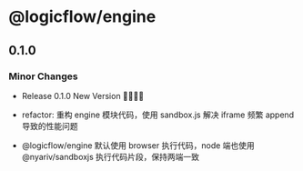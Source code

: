 # @logicflow/engine

## 0.1.0

### Minor Changes

- Release 0.1.0 New Version 🎉🎉🎉🎉

- refactor: 重构 engine 模块代码，使用 sandbox.js 解决 iframe 频繁 append 导致的性能问题
- @logicflow/engine 默认使用 browser 执行代码，node 端也使用 @nyariv/sandboxjs 执行代码片段，保持两端一致
